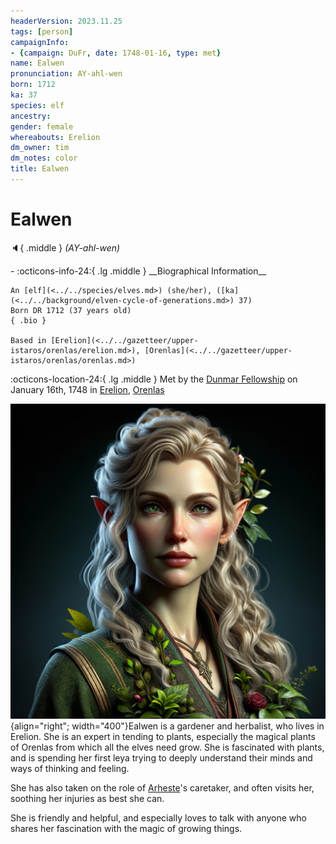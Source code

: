 ```yaml
---
headerVersion: 2023.11.25
tags: [person]
campaignInfo:
- {campaign: DuFr, date: 1748-01-16, type: met}
name: Ealwen
pronunciation: AY-ahl-wen
born: 1712
ka: 37
species: elf
ancestry:
gender: female
whereabouts: Erelion
dm_owner: tim
dm_notes: color
title: Ealwen
---
```

# Ealwen
:speaker:{ .middle } *(AY-ahl-wen)*  
<div class="grid cards ext-narrow-margin ext-one-column" markdown>
- :octicons-info-24:{ .lg .middle } __Biographical Information__

    An [elf](<../../species/elves.md>) (she/her), ([ka](<../../background/elven-cycle-of-generations.md>) 37)  
    Born DR 1712 (37 years old)  
    { .bio }

    Based in [Erelion](<../../gazetteer/upper-istaros/orenlas/erelion.md>), [Orenlas](<../../gazetteer/upper-istaros/orenlas/orenlas.md>)
</div>



:octicons-location-24:{ .lg .middle } Met by the [Dunmar Fellowship](<../pcs/dunmar-fellowship/dunmar-fellowship.md>) on January 16th, 1748 in [Erelion](<../../gazetteer/upper-istaros/orenlas/erelion.md>), [Orenlas](<../../gazetteer/upper-istaros/orenlas/orenlas.md>)  


![Ealwen Portrait](../../assets/ealwen-portrait.png){align="right"; width="400"}Ealwen is a gardener and herbalist, who lives in Erelion. She is an expert in tending to plants, especially the magical plants of Orenlas from which all the elves need grow. She is fascinated with plants, and is spending her first leya trying to deeply understand their minds and ways of thinking and feeling. 

She has also taken on the role of [Arheste](<./arheste.md>)'s caretaker, and often visits her, soothing her injuries as best she can. 

She is friendly and helpful, and especially loves to talk with anyone who shares her fascination with the magic of growing things. 